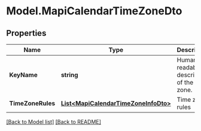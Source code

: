 # Model.MapiCalendarTimeZoneDto
## Properties
Name | Type | Description | Notes
------------ | ------------- | ------------- | -------------
**KeyName** | **string** | Human-readable description of the time zone.              | [optional] 
**TimeZoneRules** | [**List&lt;MapiCalendarTimeZoneInfoDto&gt;**](MapiCalendarTimeZoneInfoDto.md) | Time zone rules              | [optional] 



[[Back to Model list]](Models.doc) [[Back to README]](README.md)


